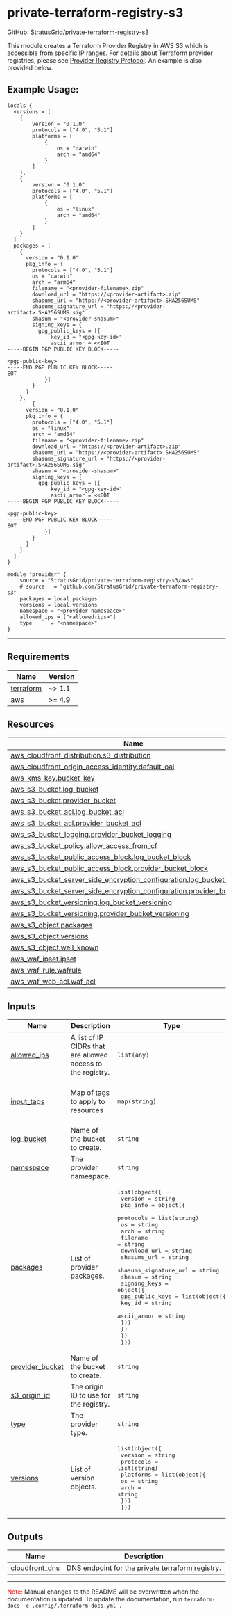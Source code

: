 <!-- BEGIN_TF_DOCS -->
# private-terraform-registry-s3

GitHub: [StratusGrid/private-terraform-registry-s3](https://github.com/StratusGrid/private-terraform-registry-s3)

This module creates a Terraform Provider Registry in AWS S3 which is accessible from specific IP ranges. For details about Terraform provider registries, please see [Provider Registry Protocol](https://www.terraform.io/internals/provider-registry-protocol).
An example is also provided below.

## Example Usage:

```hcl
locals {
  versions = [
    {
        version = "0.1.0"
        protocols = ["4.0", "5.1"]
        platforms = [
            {
                os = "darwin"
                arch = "amd64"
            }
        ]
    },
    {
        version = "0.1.0"
        protocols = ["4.0", "5.1"]
        platforms = [
            {
                os = "linux"
                arch = "amd64"
            }
        ]
    }
  ]
  packages = [
    {
      version = "0.1.0"
      pkg_info = {
        protocols = ["4.0", "5.1"]
        os = "darwin"
        arch = "arm64"
        filename = "<provider-filename>.zip"
        download_url = "https://<provider-artifact>.zip"
        shasums_url = "https://<provider-artifact>.SHA256SUMS"
        shasums_signature_url = "https://<provider-artifact>.SHA256SUMS.sig"
        shasum = "<provider-shasum>"
        signing_keys = {
          gpg_public_keys = [{
              key_id = "<gpg-key-id>"
              ascii_armor = <<EOT
-----BEGIN PGP PUBLIC KEY BLOCK-----

<pgp-public-key>
-----END PGP PUBLIC KEY BLOCK-----
EOT
            }]
        }
      }
    },
        {
      version = "0.1.0"
      pkg_info = {
        protocols = ["4.0", "5.1"]
        os = "linux"
        arch = "amd64"
        filename = "<provider-filename>.zip"
        download_url = "https://<provider-artifact>.zip"
        shasums_url = "https://<provider-artifact>.SHA256SUMS"
        shasums_signature_url = "https://<provider-artifact>.SHA256SUMS.sig"
        shasum = "<provider-shasum>"
        signing_keys = {
          gpg_public_keys = [{
              key_id = "<gpg-key-id>"
              ascii_armor = <<EOT
-----BEGIN PGP PUBLIC KEY BLOCK-----

<pgp-public-key>
-----END PGP PUBLIC KEY BLOCK-----
EOT
            }]
        }
      }
    }
  ]
}

module "provider" {
    source = "StratusGrid/private-terraform-registry-s3/aws"
    # source   = "github.com/StratusGrid/private-terraform-registry-s3"
    packages = local.packages
    versions = local.versions
    namespace = "<provider-namespace>"
    allowed_ips = ["<allowed-ips>"]
    type      = "<namespace>"
}
```

---

## Requirements

| Name | Version |
|------|---------|
| <a name="requirement_terraform"></a> [terraform](#requirement\_terraform) | ~> 1.1 |
| <a name="requirement_aws"></a> [aws](#requirement\_aws) | >= 4.9 |

## Resources

| Name | Type |
|------|------|
| [aws_cloudfront_distribution.s3_distribution](https://registry.terraform.io/providers/hashicorp/aws/latest/docs/resources/cloudfront_distribution) | resource |
| [aws_cloudfront_origin_access_identity.default_oai](https://registry.terraform.io/providers/hashicorp/aws/latest/docs/resources/cloudfront_origin_access_identity) | resource |
| [aws_kms_key.bucket_key](https://registry.terraform.io/providers/hashicorp/aws/latest/docs/resources/kms_key) | resource |
| [aws_s3_bucket.log_bucket](https://registry.terraform.io/providers/hashicorp/aws/latest/docs/resources/s3_bucket) | resource |
| [aws_s3_bucket.provider_bucket](https://registry.terraform.io/providers/hashicorp/aws/latest/docs/resources/s3_bucket) | resource |
| [aws_s3_bucket_acl.log_bucket_acl](https://registry.terraform.io/providers/hashicorp/aws/latest/docs/resources/s3_bucket_acl) | resource |
| [aws_s3_bucket_acl.provider_bucket_acl](https://registry.terraform.io/providers/hashicorp/aws/latest/docs/resources/s3_bucket_acl) | resource |
| [aws_s3_bucket_logging.provider_bucket_logging](https://registry.terraform.io/providers/hashicorp/aws/latest/docs/resources/s3_bucket_logging) | resource |
| [aws_s3_bucket_policy.allow_access_from_cf](https://registry.terraform.io/providers/hashicorp/aws/latest/docs/resources/s3_bucket_policy) | resource |
| [aws_s3_bucket_public_access_block.log_bucket_block](https://registry.terraform.io/providers/hashicorp/aws/latest/docs/resources/s3_bucket_public_access_block) | resource |
| [aws_s3_bucket_public_access_block.provider_bucket_block](https://registry.terraform.io/providers/hashicorp/aws/latest/docs/resources/s3_bucket_public_access_block) | resource |
| [aws_s3_bucket_server_side_encryption_configuration.log_bucket_sse](https://registry.terraform.io/providers/hashicorp/aws/latest/docs/resources/s3_bucket_server_side_encryption_configuration) | resource |
| [aws_s3_bucket_server_side_encryption_configuration.provider_bucket_sse](https://registry.terraform.io/providers/hashicorp/aws/latest/docs/resources/s3_bucket_server_side_encryption_configuration) | resource |
| [aws_s3_bucket_versioning.log_bucket_versioning](https://registry.terraform.io/providers/hashicorp/aws/latest/docs/resources/s3_bucket_versioning) | resource |
| [aws_s3_bucket_versioning.provider_bucket_versioning](https://registry.terraform.io/providers/hashicorp/aws/latest/docs/resources/s3_bucket_versioning) | resource |
| [aws_s3_object.packages](https://registry.terraform.io/providers/hashicorp/aws/latest/docs/resources/s3_object) | resource |
| [aws_s3_object.versions](https://registry.terraform.io/providers/hashicorp/aws/latest/docs/resources/s3_object) | resource |
| [aws_s3_object.well_known](https://registry.terraform.io/providers/hashicorp/aws/latest/docs/resources/s3_object) | resource |
| [aws_waf_ipset.ipset](https://registry.terraform.io/providers/hashicorp/aws/latest/docs/resources/waf_ipset) | resource |
| [aws_waf_rule.wafrule](https://registry.terraform.io/providers/hashicorp/aws/latest/docs/resources/waf_rule) | resource |
| [aws_waf_web_acl.waf_acl](https://registry.terraform.io/providers/hashicorp/aws/latest/docs/resources/waf_web_acl) | resource |

## Inputs

| Name | Description | Type | Default | Required |
|------|-------------|------|---------|:--------:|
| <a name="input_allowed_ips"></a> [allowed\_ips](#input\_allowed\_ips) | A list of IP CIDRs that are allowed access to the registry. | `list(any)` | n/a | yes |
| <a name="input_input_tags"></a> [input\_tags](#input\_input\_tags) | Map of tags to apply to resources | `map(string)` | <pre>{<br>  "Developer": "StratusGrid",<br>  "Provisioner": "Terraform"<br>}</pre> | no |
| <a name="input_log_bucket"></a> [log\_bucket](#input\_log\_bucket) | Name of the bucket to create. | `string` | `null` | no |
| <a name="input_namespace"></a> [namespace](#input\_namespace) | The provider namespace. | `string` | n/a | yes |
| <a name="input_packages"></a> [packages](#input\_packages) | List of provider packages. | <pre>list(object({<br>    version = string<br>    pkg_info = object({<br>      protocols             = list(string)<br>      os                    = string<br>      arch                  = string<br>      filename              = string<br>      download_url          = string<br>      shasums_url           = string<br>      shasums_signature_url = string<br>      shasum                = string<br>      signing_keys = object({<br>        gpg_public_keys = list(object({<br>          key_id      = string<br>          ascii_armor = string<br>        }))<br>      })<br>    })<br>  }))</pre> | n/a | yes |
| <a name="input_provider_bucket"></a> [provider\_bucket](#input\_provider\_bucket) | Name of the bucket to create. | `string` | `null` | no |
| <a name="input_s3_origin_id"></a> [s3\_origin\_id](#input\_s3\_origin\_id) | The origin ID to use for the registry. | `string` | `"terraform_provider_s3_origin_id"` | no |
| <a name="input_type"></a> [type](#input\_type) | The provider type. | `string` | n/a | yes |
| <a name="input_versions"></a> [versions](#input\_versions) | List of version objects. | <pre>list(object({<br>    version   = string<br>    protocols = list(string)<br>    platforms = list(object({<br>      os   = string<br>      arch = string<br>    }))<br>  }))</pre> | n/a | yes |

## Outputs

| Name | Description |
|------|-------------|
| <a name="output_cloudfront_dns"></a> [cloudfront\_dns](#output\_cloudfront\_dns) | DNS endpoint for the private terraform registry. |

---

<span style="color:red">Note:</span> Manual changes to the README will be overwritten when the documentation is updated. To update the documentation, run `terraform-docs -c .config/.terraform-docs.yml .`
<!-- END_TF_DOCS -->